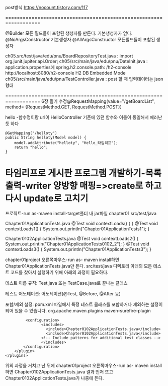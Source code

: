 post방식 https://nocount.tistory.com/117


==================================================================

@Builder 모든 필드들이 포함된 생성자를 만든다. 기본생성자가 없다.
@NoArgsConstructor        기본생성자
@AllArgsConstructor         모든필드들이 포함된 생성자

ch05.src/test/java/edu/pnu/BoardRepositoryTest.java : import org.junit.jupiter.api.Order;
ch05/src/main/java/edu/pnu/DateInit.java : application.properties에 spring.h2.console.path: /h2-console  
					http://localhost:8080/h2-console
					H2 DB Embedded Mode
ch05/src/main/java/edu/pnu/TestController.java : post 할 때 입력데이터는 json형태





==================================================================
6장 필기
수정@RequestMapping(value="/getBoardList", method= {RequestMethod.GET, RequestMethod.POST})

hello    -함수명이랑 url이 HelloController 기존에 있던 함수와 이름이 동일해서 에러난 듯 하다

	@GetMapping("/helloty")
	public String helloty(Model model) {
		model.addAttribute("helloty", "Hello_타임리프");
		return "hello";
	}

타임리프로 게시판 프로그램 개발하기-목록출력-writer 양방향 매핑=>create로 하고 다시 update로 고치기
==================================================================
프로젝트-run as-maven install-target폴더 내 jar파일
chapter01
src/test/java

Chapter01ApplicationTests.java
	@Test
	void contextLoads() {
	}
	@Test
	void contextLoads1() {
		System.out.println("Chapter01ApplicationTests1");
	}

Chapter0102ApplicationTests.java
	@Test
	void contextLoads2() {
		System.out.println("Chapter01ApplicationTests0102_2");
	}
	@Test
	void contextLoads3() {
		System.out.println("Chapter01ApplicationTests3");
	}
	
chapter01project 오른쪽마우스-run as- maven install하면 Chapter01ApplicationTests.java만 뜬다.
src/test/java 디렉토리 아래의 모든 테스트 코드를 찾아서 실행하기 위해 아래의 과정이 필요하다.


테스트 이름 규칙: Test.java 또는 TestCase.java로 끝나는 클래스

테스트 어노테이션:  어노테이션(@Test, @Before, @After 등)

포함/제외 설정: pom.xml 파일에서 특정 테스트 클래스를 포함하거나 제외하는 설정이 되어 있을 수 있습니다. 
<build>
    <plugins>
        <plugin>
            <groupId>org.apache.maven.plugins</groupId>
            <artifactId>maven-surefire-plugin</artifactId>
        
             <configuration>
                	<includes>
                  	  <include>Chapter0102ApplicationTests.java</include>
                  	  <include>Chapter0102ApplicationTests.java</include>
                    <!-- Include patterns for additional test classes -->
                	</includes>
           	</configuration>
        </plugin>
    </plugins>
</build>


위의 과정을 거치고 난 뒤에 chapter01project 오른쪽마우스-run as- maven install하면 
Chapter0102ApplicationTests.java 결과 먼저 뜨고
Chapter0102ApplicationTests.java가 나중에 뜬다.